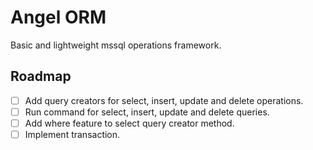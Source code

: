 # Angel ORM

Basic and lightweight mssql operations framework.

## Roadmap

- [ ] Add query creators for select, insert, update and delete operations.
- [ ] Run command for select, insert, update and delete queries.
- [ ] Add where feature to select query creator method.
- [ ] Implement transaction.
